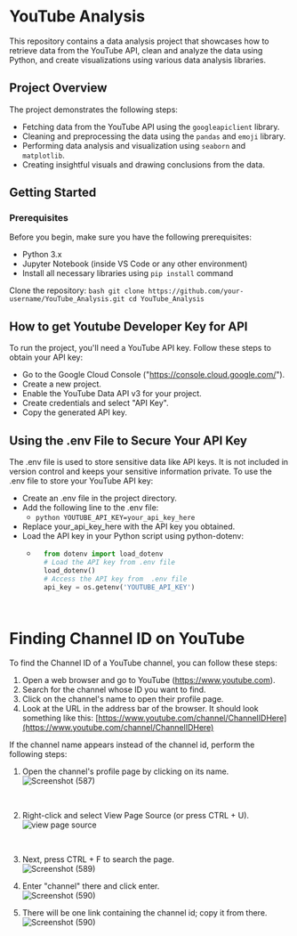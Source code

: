 # YouTube  Analysis
 This repository contains a data analysis project that showcases how to retrieve data from the YouTube API, clean and analyze the data using Python, and create visualizations using various data analysis libraries. 
 ## Project Overview 
 The project demonstrates the following steps:
  - Fetching data from the YouTube API using the `googleapiclient` library.
  - Cleaning and preprocessing the data using the `pandas` and `emoji` library. 
  - Performing data analysis and visualization using `seaborn` and `matplotlib`. 
  - Creating insightful visuals and drawing conclusions from the data. 
  
 ## Getting Started
  ### Prerequisites
 Before you begin, make sure you have the following prerequisites: 
  - Python 3.x 
  - Jupyter Notebook (inside VS Code or any other environment)
  - Install all necessary libraries using `pip install` command
  
   Clone the repository:
    ```bash git clone https://github.com/your-username/YouTube_Analysis.git cd YouTube_Analysis ```
   
## How to get Youtube Developer Key for API
To run the project, you'll need a YouTube API key. Follow these steps to obtain your API key:
*  Go to the Google Cloud Console ("https://console.cloud.google.com/").
* Create a new project.
*  Enable the YouTube Data API v3 for your project. 
* Create credentials and select  "API Key".
*  Copy the generated API key.


## Using the .env File to Secure Your API Key 
The .env file is used to store sensitive data like API keys. It is not included in version control and keeps your sensitive information private. To use the .env file to store your YouTube API key:   

*  Create an .env file in the project directory. 
* Add the following line to the .env file: 
	* ```python YOUTUBE_API_KEY=your_api_key_here ``` 
* Replace your_api_key_here with the API key you obtained. 
* Load the API key in your Python script using python-dotenv: 
	* ```python
		from dotenv import load_dotenv
		# Load the API key from .env file 
		load_dotenv() 
		# Access the API key from  .env file
		api_key = os.getenv('YOUTUBE_API_KEY')




# Finding Channel ID on YouTube

To find the Channel ID of a YouTube channel, you can follow these steps:

1. Open a web browser and go to YouTube (https://www.youtube.com).
2. Search for the channel whose ID you want to find.
3. Click on the channel's name to open their profile page.
4. Look at the URL in the address bar of the browser. It should look something like this:
	[https://www.youtube.com/channel/ChannelIDHere](https://www.youtube.com/channel/ChannelIDHere)
 

If the channel name appears instead of the channel id, perform the following steps:
1. Open the channel's profile page by clicking on its name. <br />
  ![Screenshot (587)](https://github.com/Chirag529/Youtube_Analysis/assets/87868888/c8bbb42b-82d3-4b34-8d7e-7843e3202fd7)
 <br />

2. Right-click and select View Page Source (or press CTRL + U). <br />
   ![view page source](https://github.com/Chirag529/Youtube_Analysis/assets/87868888/11fe2494-a733-4f23-8108-086ec4847959)
  <br />
  
3. Next, press CTRL + F to search the page. <br />
   ![Screenshot (589)](https://github.com/Chirag529/Youtube_Analysis/assets/87868888/3f32b836-b5ee-4767-89d1-8406381b247c)
   <br />
   
4. Enter "channel" there and click enter. <br />
  ![Screenshot (590)](https://github.com/Chirag529/Youtube_Analysis/assets/87868888/4aac54c2-6c40-413d-881a-3bb251c8d09e)
   <br />
   
6. There will be one link containing the channel id; copy it from there. <br />
  ![Screenshot (590)](https://github.com/Chirag529/Youtube_Analysis/assets/87868888/8140c72d-0bc0-48ea-8910-7271152b38f2)
  <br />
